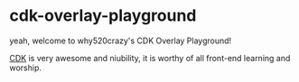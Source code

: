 # cdk-overlay-playground

yeah, welcome to why520crazy's CDK Overlay Playground!

[CDK](https://material.angular.io/cdk/categories) is very awesome and niubility, it is worthy of all front-end learning and worship.
